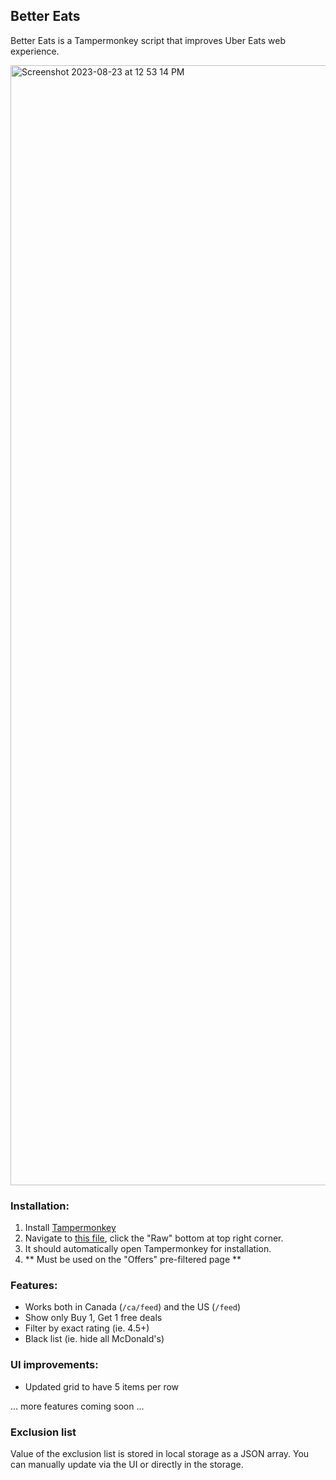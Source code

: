 ## Better Eats

Better Eats is a Tampermonkey script that improves Uber Eats web experience.

<img width="1792" alt="Screenshot 2023-08-23 at 12 53 14 PM" src="https://github.com/pxue/better-eats/assets/270494/1344fd0e-3575-48ce-9b43-eec0cf0a8da7">


### Installation:
1. Install [Tampermonkey](https://tampermonkey.net/)
2. Navigate to [this file](https://github.com/pxue/better-eats/blob/main/script.user.js), click the "Raw" bottom at top right corner.
3. It should automatically open Tampermonkey for installation.
4. ** Must be used on the "Offers" pre-filtered page  **

### Features:

- Works both in Canada (`/ca/feed`) and the US (`/feed`)
- Show only Buy 1, Get 1 free deals
- Filter by exact rating (ie. 4.5+)
- Black list (ie. hide all McDonald's)

### UI improvements:

- Updated grid to have 5 items per row

... more features coming soon ...

### Exclusion list

Value of the exclusion list is stored in local storage as a JSON array. You can
manually update via the UI or directly in the storage.
